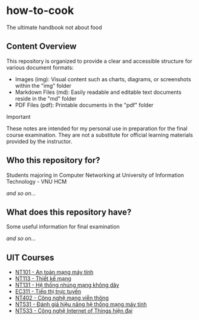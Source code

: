 # how-to-cook

The ultimate handbook not about food

## Content Overview

This repository is organized to provide a clear and accessible structure for various document formats:

- Images (img): Visual content such as charts, diagrams, or screenshots within the "img" folder
- Markdown Files (md): Easily readable and editable text documents reside in the "md" folder
- PDF Files (pdf): Printable documents in the "pdf" folder

> [!IMPORTANT] 
> These notes are intended for my personal use in preparation for the final course examination. They are not a substitute for official learning materials provided by the instructor.

## Who this repository for?

Students majoring in Computer Networking at University of Information Technology - VNU HCM

*and so on...*

## What does this repository have?

Some useful information for final examination

*and so on...*

## UIT Courses 

- [NT101 - An toàn mạng máy tính](./md/NT101.md)
- [NT113 - Thiết kế mạng](./md/NT113.md)
- [NT131 - Hệ thống nhúng mạng không dây](./md/NT131.md)
- [EC311 - Tiếp thị trực tuyến](./md/EC311.md)
- [NT402 - Công nghệ mạng viễn thông](./md/NT402.md)
- [NT531 - Đánh giá hiệu năng hệ thống mạng máy tính](./md/NT531.md)
- [NT533 - Công nghệ Internet of Things hiện đại](./md/NT533.md)

